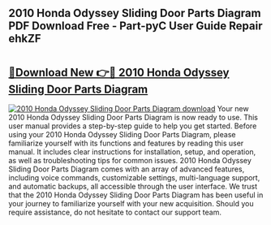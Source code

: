 ## 2010 Honda Odyssey Sliding Door Parts Diagram PDF Download Free - Part-pyC User Guide Repair ehkZF

# <h2><a href="http://dfsok1.blite.top/?on=2010+Honda+Odyssey+Sliding+Door+Parts+Diagram">🔗Download New 👉🔴 2010 Honda Odyssey Sliding Door Parts Diagram</a></h2>

[![2010 Honda Odyssey Sliding Door Parts Diagram download](https://i.imgur.com/lujVjoI.png)](http://dfsok1.blite.top/?on=2010+Honda+Odyssey+Sliding+Door+Parts+Diagram)
Your new 2010 Honda Odyssey Sliding Door Parts Diagram is now ready to use. This user manual provides a step-by-step guide to help you get started. Before using your 2010 Honda Odyssey Sliding Door Parts Diagram, please familiarize yourself with its functions and features by reading this user manual. It includes clear instructions for installation, setup, and operation, as well as troubleshooting tips for common issues. 2010 Honda Odyssey Sliding Door Parts Diagram comes with an array of advanced features, including voice commands, customizable settings, multi-language support, and automatic backups, all accessible through the user interface. We trust that the 2010 Honda Odyssey Sliding Door Parts Diagram has been useful in your journey to familiarize yourself with your new acquisition. Should you require assistance, do not hesitate to contact our support team.
